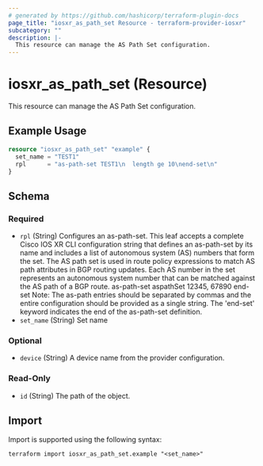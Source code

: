 ```yaml
---
# generated by https://github.com/hashicorp/terraform-plugin-docs
page_title: "iosxr_as_path_set Resource - terraform-provider-iosxr"
subcategory: ""
description: |-
  This resource can manage the AS Path Set configuration.
---
```


# iosxr_as_path_set (Resource)

This resource can manage the AS Path Set configuration.

## Example Usage

```terraform
resource "iosxr_as_path_set" "example" {
  set_name = "TEST1"
  rpl      = "as-path-set TEST1\n  length ge 10\nend-set\n"
}
```

<!-- schema generated by tfplugindocs -->
## Schema

### Required

- `rpl` (String) Configures an as-path-set. This leaf accepts a complete Cisco IOS XR CLI configuration string that defines an as-path-set by its name and includes a list of autonomous system (AS) numbers that form the set. The AS path set is used in route policy expressions to match AS path attributes in BGP routing updates. Each AS number in the set represents an autonomous system number that can be matched against the AS path of a BGP route.  as-path-set aspathSet 12345, 67890 end-set  Note: The as-path entries should be separated by commas and the entire configuration should be provided as a single string. The 'end-set' keyword indicates the end of the as-path-set definition.
- `set_name` (String) Set name

### Optional

- `device` (String) A device name from the provider configuration.

### Read-Only

- `id` (String) The path of the object.

## Import

Import is supported using the following syntax:

```shell
terraform import iosxr_as_path_set.example "<set_name>"
```

